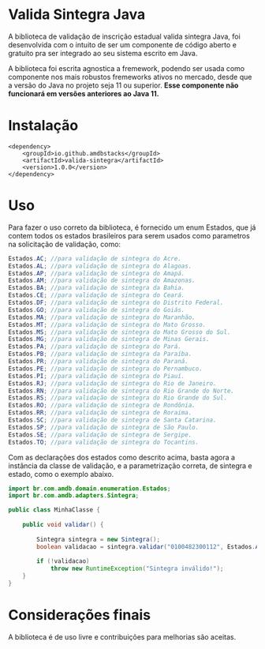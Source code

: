 # Valida Sintegra Java

A biblioteca de validação de inscrição estadual valida sintegra Java, foi desenvolvida com o intuito de ser um componente de código aberto e gratuito pra ser integrado ao seu sistema escrito em Java.

A biblioteca foi escrita agnostica a fremework, podendo ser usada como componente nos mais robustos fremeworks ativos no mercado, desde que a versão do Java no projeto seja 11 ou superior. **Esse componente não funcionará em versões anteriores ao Java 11.**

# Instalação

``` 
<dependency>
    <groupId>io.github.amdbstacks</groupId>
    <artifactId>valida-sintegra</artifactId>
    <version>1.0.0</version>
</dependency>
```

# Uso
Para fazer o uso correto da biblioteca, é fornecido um enum Estados, que já contem todos os estados brasileiros para serem usados como parametros na solicitação de validação, como:

```java
Estados.AC; //para validação de sintegra do Acre.
Estados.AL; //para validação de sintegra do Alagoas.
Estados.AP; //para validação de sintegra do Amapá.
Estados.AM; //para validação de sintegra do Amazonas.
Estados.BA; //para validação de sintegra da Bahia.
Estados.CE; //para validação de sintegra do Ceará.
Estados.DF; //para validação de sintegra do Distrito Federal.
Estados.GO; //para validação de sintegra do Goiás.
Estados.MA; //para validação de sintegra do Maranhão.
Estados.MT; //para validação de sintegra do Mato Grosso.
Estados.MS; //para validação de sintegra do Mato Grosso do Sul.
Estados.MG; //para validação de sintegra de Minas Gerais.
Estados.PA; //para validação de sintegra do Pará.
Estados.PB; //para validação de sintegra da Paraíba.
Estados.PR; //para validação de sintegra do Paraná.
Estados.PE; //para validação de sintegra do Pernambuco.
Estados.PI; //para validação de sintegra do Piauí.
Estados.RJ; //para validação de sintegra do Rio de Janeiro.
Estados.RN; //para validação de sintegra do Rio Grande do Norte.
Estados.RS; //para validação de sintegra do Rio Grande do Sul.
Estados.RO; //para validação de sintegra de Rondônia.
Estados.RR; //para validação de sintegra de Roraima.
Estados.SC; //para validação de sintegra de Santa Catarina.
Estados.SP; //para validação de sintegra de São Paulo.
Estados.SE; //para validação de sintegra de Sergipe.
Estados.TO; //para validação de sintegra do Tocantins.

```
Com as declarações dos estados como descrito acima, basta agora a instância da classe de validação, e a parametrização correta, de sintegra e estado, como o exemplo abaixo.

```java
import br.com.amdb.domain.enumeration.Estados;
import br.com.amdb.adapters.Sintegra;

public class MinhaClasse {
    
	public void validar() {
        
        Sintegra sintegra = new Sintegra();
        boolean validacao = sintegra.validar("0100482300112", Estados.AC);
        
        if (!validacao)
        	throw new RuntimeException("Sintegra inválido!");
    }
}

```
# Considerações finais
A biblioteca é de uso livre e contribuições para melhorias são aceitas.



